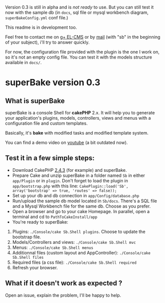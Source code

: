 Version 0.3 is still in alpha and is _not ready_ to use. But you can still test it now with the sample db (in `docs`, sql file or mysql workbench diagram, `superBakeConfig.yml` conf file.)

This readme is in development too.

Feel free to contact me on [g+ EL-CMS](https://plus.google.com/u/0/b/110073171539347252283/) or by [mail](mailto:m.tancoigne@gmail.com) (with "sb" in the beginning of your subject), i'll try to answer quickly.


For now, the configuration file provided with the plugin is the one I work on, so it's not an empty config file. You can test it with the models structure available in `docs/`.

# superBake version 0.3
## What is superBake
superBake is a console Shell for __cakePHP__ 2.x. It will help you to generate your application's plugins, models, controllers, views and menus with a configuration file and custom templates.

Basically, it's __bake__ with modified tasks and modified template system.

You can find a demo video on [youtube](https://www.youtube.com/watch?v=sP9WOk7qmwA) (a bit outdated now).

## Test it in a few simple steps:
 
 * Download CakePHP [2.4.3](https://github.com/cakephp/cakephp/zipball/2.4.3) (for example) and superBake.
 * Prepare Cake and unzip superBake in a folder named `Sb` in either `app/Plugin` or in `plugin`. Don't forget to load the plugin in `app/bootstrap.php` with this line: `CakePlugin::load('Sb', array('bootstrap' => true, 'routes' => false));`
 * Set up your db and db connection in `app/Config/database.php`
 * Run/upload the sample db model located in `Sb/docs`. There's a SQL file and a Mysql Workbench file for the same db. Choose as you prefer.
 * Open a browser and go to your cake Homepage. In parallel, open a terminal and cd to `PathToCakeInstall/app`
 * You're ready to superBake:
  1. Plugins: `./Console/cake Sb.Shell plugins`. Choose to update the bootstrap file.
  2. Models/Controllers and views: `./Console/cake Sb.Shell mvc`
  3. Menus: `./Console/cake Sb.Shell menus`
  4. Additionnal files (custom layout and AppController): `./Console/cake Sb.Shell files`
  5. Required files (a css file): `./Console/cake Sb.Shell required`
  6. Refresh your browser.

## What if it doesn't work as expected ?

Open an issue, explain the problem, I'll be happy to help.